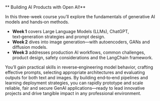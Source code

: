 ** Building AI Products with Open AI!**

In this three-week course you’ll explore the fundamentals of generative AI models and hands‑on methods. 
- **Week 1** covers Large Language Models (LLMs), ChatGPT, text‑generation strategies and prompt design.
- **Week 2** dives into image generation—with autoencoders, GANs and diffusion models.
- **Week 3** addresses production AI workflows, common challenges, product design, safety considerations and the LangChain framework.

You’ll gain practical skills in reverse‑engineering model behavior, crafting effective prompts, selecting appropriate architectures and evaluating outputs for both text and images. By building end‑to‑end pipelines and learning deployment strategies, you can rapidly prototype and scale reliable, fair and secure GenAI applications—ready to lead innovative projects and drive tangible impact in any professional environment.
